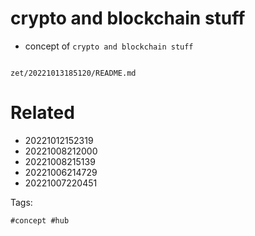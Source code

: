 # crypto and blockchain stuff

- concept of `crypto and blockchain stuff`

```
```

` zet/20221013185120/README.md `

# Related

- 20221012152319
- 20221008212000
- 20221008215139
- 20221006214729
- 20221007220451

Tags:

    #concept #hub
